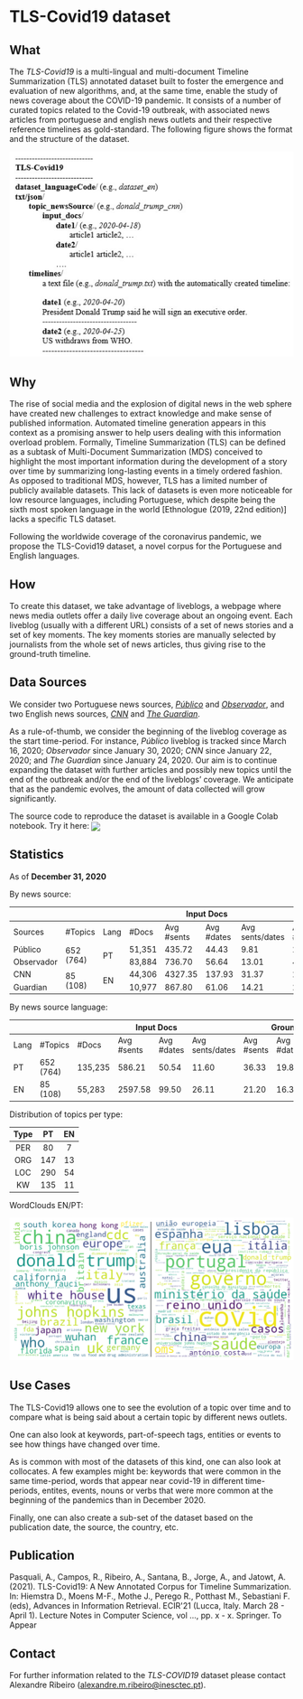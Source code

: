 # TLS-Covid19 dataset

## What

The *TLS-Covid19* is a multi-lingual and multi-document Timeline Summarization (TLS) annotated dataset built to foster the emergence and evaluation of new algorithms, and, at the same time, enable the study of news coverage about the COVID-19 pandemic. It consists of a number of curated topics related to the Covid-19 outbreak, with associated news articles from portuguese and english news outlets and their respective reference timelines as gold-standard. The following figure shows the format and the structure  of the dataset.

![Dataset structure](img/tls-covid19-structure.jpg?raw=true "Dataset structure")

## Why

The rise of social media and the explosion of digital news in the web sphere have created new challenges to extract knowledge and make sense of published information. Automated timeline generation appears in this context as a promising answer to help users dealing with this information overload problem. Formally, Timeline Summarization (TLS) can be defined as a subtask of Multi-Document Summarization (MDS) conceived to highlight the most important information during the development of a story over time by summarizing long-lasting events in a timely ordered fashion. As opposed to traditional MDS, however, TLS has a limited number of publicly available datasets. This lack of datasets is even more noticeable for low resource languages, including Portuguese, which despite being the sixth most spoken language in the world [Ethnologue (2019, 22nd edition)] lacks a specific TLS dataset.

Following the worldwide coverage of the coronavirus pandemic, we propose the TLS-Covid19 dataset, a novel corpus for the Portuguese and English languages. 

## How

To create this dataset, we take advantage of liveblogs, a webpage where news media outlets offer a daily live coverage about an ongoing event. Each liveblog (usually with a different URL) consists of a set of news stories and a set of key moments. The key moments stories are manually selected by journalists from the whole set of news articles, thus giving rise to the ground-truth timeline.

## Data Sources

We consider two Portuguese news sources, [*Público*](https://www.publico.pt/) and [*Observador*](https://observador.pt/), and two English news sources, [*CNN*](https://edition.cnn.com/) and [*The Guardian*](https://www.theguardian.com/).

As a rule-of-thumb, we consider the beginning of the liveblog coverage as the start time-period. For instance, *Público* liveblog is tracked since March 16, 2020; *Observador* since January 30, 2020; *CNN* since January 22, 2020; and *The Guardian* since January 24, 2020. Our aim is to continue expanding the dataset with further articles and possibly new topics until the end of the outbreak and/or the end of the liveblogs’ coverage. We anticipate that as the pandemic evolves, the amount of data collected will grow significantly.   

The source code to reproduce the dataset is available in a Google Colab notebook. Try it here: [<img src="https://colab.research.google.com/assets/colab-badge.svg" align="center">](https://colab.research.google.com/drive/1--oHb0ia5kaKjAZl0sr1mqAEleOwB8G8?usp=sharing)

## Statistics

As of **December 31, 2020**

By news source:

<table>
<thead>
  <tr>
    <th colspan="3"></th>
    <th colspan="4">Input Docs</th>
    <th colspan="3">Ground-Truth</th>
    <th colspan="2">Compression</th>
  </tr>
</thead>
<tbody>
  <tr>
    <td>Sources</td>
    <td>#Topics</td>
    <td>Lang</td>
    <td>#Docs</td>
    <td>Avg #sents</td>
    <td>Avg #dates</td>
    <td>Avg sents/dates</td>
    <td>Avg #sents</td>
    <td>Avg #dates</td>
    <td>Avg sents/dates</td>
    <td>Sents</td>
    <td>Dates</td>
  </tr>
  <tr>
    <td>Público</td>
    <td rowspan="2">652 (764)</td>
    <td rowspan="2">PT</td>
    <td>51,351</td>
    <td>435.72</td>
    <td>44.43</td>
    <td>9.81</td>
    <td>23.52</td>
    <td>15.88</td>
    <td>1.48</td>
    <td>5.40</td>
    <td>35.74</td>
  </tr>
  <tr>
    <td>Observador</td>
    <td>83,884</td>
    <td>736.70</td>
    <td>56.64</td>
    <td>13.01</td>
    <td>49.14</td>
    <td>23.82</td>
    <td>2.06</td>
    <td>6.67</td>
    <td>42.06</td>
  </tr>
  <tr>
    <td>CNN</td>
    <td rowspan="2">85 (108)</td>
    <td rowspan="2">EN</td>
    <td>44,306</td>
    <td>4327.35</td>
    <td>137.93</td>
    <td>31.37</td>
    <td>22.08</td>
    <td>14.85</td>
    <td>1.49</td>
    <td>0.51</td>
    <td>10.77</td>
  </tr>
  <tr>
    <td>Guardian</td>
    <td>10,977</td>
    <td>867.80</td>
    <td>61.06</td>
    <td>14.21</td>
    <td>20.31</td>
    <td>17.81</td>
    <td>1.14</td>
    <td>2.34</td>
    <td>29.17</td>
  </tr>
</tbody>
</table>

By news source language:

<table>
<thead>
  <tr>
    <th colspan="2"></th>
    <th colspan="4">Input Docs</th>
    <th colspan="3">Ground-Truth</th>
    <th colspan="2">Compression</th>
  </tr>
</thead>
<tbody>
  <tr>
    <td>Lang</td>
    <td>#Topics</td>
    <td>#Docs</td>
    <td>Avg #sents</td>
    <td>Avg #dates</td>
    <td>Avg sents/dates</td>
    <td>Avg #sents</td>
    <td>Avg #dates</td>
    <td>Avg sents/dates</td>
    <td>Sents</td>
    <td>Dates</td>
  </tr>
  <tr>
    <td>PT</td>
    <td>652 (764)</td>
    <td>135,235</td>
    <td>586.21</td>
    <td>50.54</td>
    <td>11.60</td>
    <td>36.33</td>
    <td>19.85</td>
    <td>1.83</td>
    <td>6.20</td>
    <td>39.28</td>
  </tr>
  <tr>
    <td>EN</td>
    <td>85 (108)</td>
    <td>55,283</td>
    <td>2597.58</td>
    <td>99.50</td>
    <td>26.11</td>
    <td>21.20</td>
    <td>16.33</td>
    <td>1.30</td>
    <td>0.82</td>
    <td>16.41</td>
  </tr>
</tbody>
</table>

Distribution of topics per type:

| Type  |   PT   |   EN   |
| :---: | :----: | :----: |
|  PER  |   80   |    7   |
|  ORG  |   147   |    13   |
|  LOC  |   290  |    54  |
|  KW   |   135   |    11   |

WordClouds EN/PT:

![Word Clouds](img/wc_en-pt_merged.png?raw=true "English and portuguese word clouds")

## Use Cases

The TLS-Covid19 allows one to see the evolution of a topic over time and to compare what is being said about a certain topic by different news outlets. 

One can also look at keywords, part-of-speech tags, entities or events to see how things have changed over time.

As is common with most of the datasets of this kind, one can also look at collocates. A few examples might be: keywords that were common in the same time-period, words that appear near covid-19 in different time-periods, entites, events, nouns or verbs that were more common at the beginning of the pandemics than in December 2020.

Finally, one can also create a sub-set of the dataset based on the publication date, the source, the country, etc.

## Publication

Pasquali, A., Campos, R., Ribeiro, A., Santana, B., Jorge, A., and Jatowt, A. (2021). TLS-Covid19: A New Annotated Corpus for Timeline Summarization. In: Hiemstra D., Moens M-F., Mothe J., Perego R., Potthast M., Sebastiani F. (eds), Advances in Information Retrieval. ECIR'21 (Lucca, Italy. March 28 - April 1). Lecture Notes in Computer Science, vol ..., pp. x - x. Springer. To Appear

## Contact

For further information related to the *TLS-COVID19* dataset please contact Alexandre Ribeiro (alexandre.m.ribeiro@inesctec.pt). 
